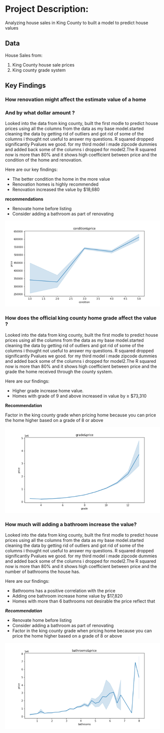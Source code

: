 # Project Description:


Analyzing house sales in King County to built a model to predict house values


## Data 


House Sales from:

1. King County house sale prices 
2. King county grade system

## Key Findings

### How renovation might affect the estimate value of a home 
### And by what dollar amount ?


Looked into the data from king county, built the first modle to predict house
prices using all the columns from the data as my base model.started cleaning 
the data by getting rid of outliers and got rid of some of the columns i thought 
not useful to answer my questions. R squared dropped significantly Pvalues we good. 
for my third model i made zipcode dummies and added back some of the columns i dropped for model2.The R squared now is more than 80% and it shows high coefficient between 
price and the condition of the home and renovation.

Here are our key findings:


- The better condition the home in the more value
- Renovation homes is highly recommended
- Renovation increased the value by $18,680

**recommendations**


- Renovate home before listing
- Consider adding a bathroom as part of renovating

![condition_price](images/c.png)

### How does the official king county home grade affect the value ?


Looked into the data from king county, built the first modle to predict
house prices using all the columns from the data as my base model.started 
cleaning the data by getting rid of outliers and got rid of some of the 
columns i thought not useful to answer my questions. R squared dropped 
significantly Pvalues we good. for my third model i made zipcode dummies 
and added back some of the columns i dropped for model2.The R squared now 
is more than 80% and it shows high coefficient between price and the grade
the home received through the county system.

Here are our findings:


- Higher grade increase home value.
- Homes with grade of 9 and above increased in value by ≥ $73,310

**Recommendation**


 Factor in the king county grade when pricing home because you can price 
the home higher based on a grade of 8 or above

![grade_price](images/g.png)

### How much will adding a bathroom increase the value?


Looked into the data from king county, built the first modle to predict
house prices using all the columns from the data as my base model.started 
cleaning the data by getting rid of outliers and got rid of some of the 
columns i thought not useful to answer my questions. R squared dropped 
significantly Pvalues we good. for my third model i made zipcode dummies 
and added back some of the columns i dropped for model2.The R squared now 
is more than 80% and it shows high coefficient between price and the number
of bathrooms the house has.

Here are our findings:


- Bathrooms has a positive correlation with the price
- Adding one bathroom increase home value by $17,820
- Homes with more than 6 bathrooms not desirable the price reflect that

***Recommendation***


- Renovate home before listing
- Consider adding a bathroom as part of renovating
- Factor in the king county grade when pricing home because you can price the 
  home higher based on a grade of 8 or above

![bathroom_price](images/B.png)
